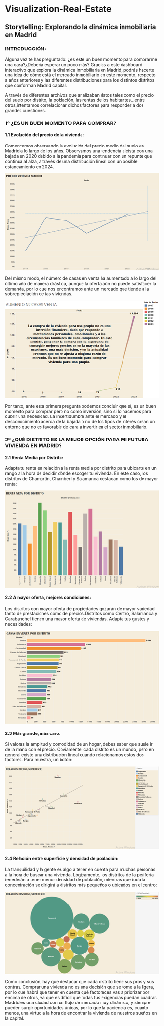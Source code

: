 # Visualization-Real-Estate

## Storytelling: Explorando la dinámica inmobiliaria en Madrid
### INTRODUCCIÓN:
 Alguna vez te has preguntado: ¿es este un buen momento para comprarme una casa?¿Debería esperar un poco más? Gracias a este dashboard interactivo que explora la dinámica inmobiliaria en Madrid, podrás hacerte una idea de cómo está el mercado inmobiliario en este momento, respecto a años anteriores y las diferentes distribuciones para los distintos distritos que conforman Madrid capital.

 A través de diferentes archivos que analizaban datos tales como el precio del suelo por distrito, la población, las rentas de los habitantes...entre otros,intentamos correlacionar dichos factores para responder a dos grandes cuestiones.

 ### 1º ¿ES UN BUEN MOMENTO PARA COMPRAR?

#### 1.1 Evolución del precio de la vivienda:

Comencemos observando la evolución del precio medio del suelo en Madrid a lo largo de los años. Observamos una tendencia alcista con una bajada en 2020 debido a la pandemia para continuar con un repunte que continua al alza, a través de una distribución lineal con un posible estancamiento en 2024.

![figura1](images\precio.png)

Del mismo modo, el número de casas en venta ha aumentado a lo largo del último año de manera drástica, aunque la oferta aún no puede satisfacer la demanda, por lo que nos encontramos ante un mercado que tiende a la sobrepreciación de las viviendas.

![figura2](images\aumento_casas.png)

Por tanto, ante esta primera pregunta podemos concluir que sí, es un buen momento para comprar pero no como inversión, sino si lo hacemos para cubrir una necesidad. La incertidumbre ante el mercado y el desconocimiento acerca de la bajada o no de los tipos de interés crean un entorno que no es favorable de cara a invertir en el sector inmobiliario.

### 2º ¿QUÉ DISTRITO ES LA MEJOR OPCIÓN PARA MI FUTURA VIVIENDA EN MADRID?

#### 2.1 Renta Media por Distrito:

Adapta tu renta en relación a la renta media por distrito para ubicarte en un rango a la hora de decidir dónde escoger tu vivienda. En este caso, los distritos de Chamartín, Chamberí y Salamanca destacan como los de mayor renta:

![figura3](images\renta.png)


#### 2.2 A mayor oferta, mejores condiciones:

Los distritos con mayor oferta de propiedades gozarán de mayor variedad tanto de prestaciones como de precios.Distritos como Centro, Salamanca y Carabanchel tienen una mayor oferta de viviendas. Adapta tus gustos y necesidades:

![figura4](images\casas.png)


#### 2.3 Más grande, más caro:

Si valoras la amplitud y comodidad de un hogar, debes saber que suele ir de la mano con el precio. Obviamente, cada distrito es un mundo, pero en general existe una distribución lineal cuando relacionamos estos dos factores. Para muestra, un botón:

![figura4](images\preciosup.png)


#### 2.4 Relación entre superficie y densidad de población:

La tranquilidad y la gente es algo a tener en cuenta para muchas personas a la hora de buscar una vivienda. Lógicamente, los distritos de la periferia tenederán a tener menor densidad de población, mientras que toda la concentración se dirigirá a distritos más pequeños o ubicados en el centro: 

![figura4](images\densidad.png)


Como conclusión, hay que destacar que cada distrito tiene sus pros y sus contras. Comprar una vivienda no es una decisión que se tome a la ligera, por lo que habrá que tener en cuenta qué factoreces vas a priorizar por encima de otros, ya que es difícil que todas tus exigencias puedan cuadrar.
Madrid es una ciudad con un flujo de mercado muy dinámico, y siempre pueden surgir oportunidades únicas, por lo que la paciencia es, cuanto menos, una virtud a la hora de encontrar la vivienda de nuestros sueños en la capital.



